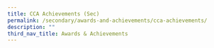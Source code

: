 ```yaml
---
title: CCA Achievements (Sec)
permalink: /secondary/awards-and-achievements/cca-achievements/
description: ""
third_nav_title: Awards & Achievements
---
```

